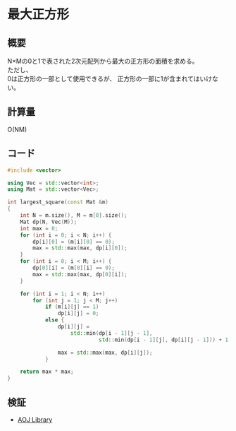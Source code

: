 # 最大正方形
## 概要
N&times;Mの0と1で表された2次元配列から最大の正方形の面積を求める。  
ただし、  
0は正方形の一部として使用できるが、  正方形の一部に1が含まれてはいけない。

## 計算量
O(NM)

## コード
```cpp
#include <vector>

using Vec = std::vector<int>;
using Mat = std::vector<Vec>;

int largest_square(const Mat &m)
{
    int N = m.size(), M = m[0].size();
    Mat dp(N, Vec(M));
    int max = 0;
    for (int i = 0; i < N; i++) {
        dp[i][0] = (m[i][0] == 0);
        max = std::max(max, dp[i][0]);
    }
    for (int i = 0; i < M; i++) {
        dp[0][i] = (m[0][i] == 0);
        max = std::max(max, dp[0][i]);
    }

    for (int i = 1; i < N; i++)
        for (int j = 1; j < M; j++)
            if (m[i][j] == 1)
                dp[i][j] = 0;
            else {
                dp[i][j] =
                    std::min(dp[i - 1][j - 1],
                             std::min(dp[i - 1][j], dp[i][j - 1])) + 1;

                max = std::max(max, dp[i][j]);
            }

    return max * max;
}
```

## 検証
- [AOJ Library](https://onlinejudge.u-aizu.ac.jp/courses/library/7/DPL/3/DPL_3_A)